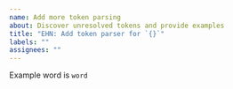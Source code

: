 ```yaml
---
name: Add more token parsing
about: Discover unresolved tokens and provide examples
title: "EHN: Add token parser for `{}`"
labels: ""
assignees: ""
---
```


Example word is `word`
